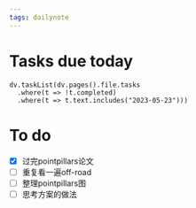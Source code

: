 ```yaml
---
tags: dailynote
---
```


# Tasks due today
```dataviewjs
dv.taskList(dv.pages().file.tasks 
  .where(t => !t.completed)
  .where(t => t.text.includes("2023-05-23")))
```

# To do
- [x] 过完pointpillars论文
- [ ] 重复看一遍off-road
- [ ] 整理pointpillars图
- [ ] 思考方案的做法